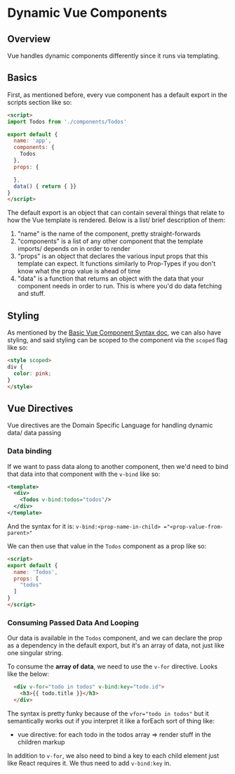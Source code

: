 # Dynamic Vue Components
## Overview
Vue handles dynamic components differently since it runs via templating.

## Basics
First, as mentioned before, every vue component has a default export in the scripts section like so:

```html
<script>
import Todos from './components/Todos'

export default {
  name: 'app',
  components: {
    Todos
  },
  props: {

  },
  data() { return { }}
}
</script>
```

The default export is an object that can contain several things that relate to how the Vue template is rendered. Below is a list/ brief description of them:

1) "name" is the name of the component, pretty straight-forwards
2) "components" is a list of any other component that the template imports/ depends on in order to render
3) "props" is an object that declares the various input props that this template can expect. It functions similarly to Prop-Types if you don't know what the prop value is ahead of time
4) "data" is a function that returns an object with the data that your component needs in order to run. This is where you'd do data fetching and stuff.


## Styling
As mentioned by the [Basic Vue Component Syntax doc](./vue-component-syntax.md), we can also have styling, and said styling can be scoped to the component via the `scoped` flag like so:

```html
<style scoped>
div {
  color: pink;
}
</style>
```

## Vue Directives
Vue directives are the Domain Specific Language for handling dynamic data/ data passing

### Data binding
If we want to pass data along to another component, then we'd need to bind that data into that component with the `v-bind` like so:
```xml
<template>
  <div>
    <Todos v-bind:todos="todos"/>
  </div>
</template>
```

And the syntax for it is: `v-bind:<prop-name-in-child> ="<prop-value-from-parent>"`

We can then use that value in the `Todos` component as a prop like so:

```html
<script>
export default {
  name: 'Todos',
  props: [
    "todos"
  ]
}
</script>
```

### Consuming Passed Data And Looping
Our data is available in the `Todos` component, and we can declare the prop as a dependency in the default export, but it's an array of data, not just like one singular string.

To consume the **array of data**, we need to use the `v-for` directive. Looks like the below:
```html
  <div v-for="todo in todos" v-bind:key="todo.id">
    <h3>{{ todo.title }}</h3>
  </div>
```

The syntax is pretty funky because of the `vfor="todo in todos"` but it semantically works out if you interpret it like a forEach sort of thing like:
- vue directive: for each todo in the todos array => render stuff in the children markup

In addition to `v-for`, we also need to bind a key to each child element just like React requires it. We thus need to add `v-bind:key` in.